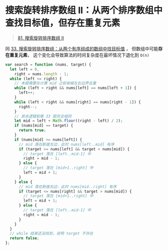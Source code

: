 
# 搜索旋转排序数组 II：从两个排序数组中查找目标值，但存在重复元素



> [81. 搜索旋转排序数组 II](https://leetcode.cn/problems/search-in-rotated-sorted-array-ii/)


同 [33. 搜索旋转排序数组：从两个有序组成的数组中找目标值](/post/3Uotvtid.html) ， 但数组中可能**存在重复元素**， 这个变化会导致算法的时间复杂度在最坏情况下退化到 `O(n)`


```javascript
var search = function (nums, target) {
  let left = 0,
    right = nums.length - 1;
  while (left <= right) {
    // 本题需要在计算 mid 之前收缩左右边界去重
    while (left < right && nums[left] == nums[left + 1]) {
      left++;
    }
    while (left < right && nums[right] == nums[right - 1]) {
      right--;
    }
    // 其余逻辑和第 33 题完全相同
    let mid = left + Math.floor((right - left) / 2);
    if (nums[mid] == target) {
      return true;
    }
    if (nums[mid] >= nums[left]) {
      // mid 落在断崖左边，此时 nums[left..mid] 有序
      if (target >= nums[left] && target < nums[mid]) {
        // target 落在 [left..mid-1] 中
        right = mid - 1;
      } else {
        // target 落在 [mid+1..right] 中
        left = mid + 1;
      }
    } else {
      // mid 落在断崖右边，此时 nums[mid..right] 有序
      if (target <= nums[right] && target > nums[mid]) {
        // target 落在 [mid+1..right] 中
        left = mid + 1;
      } else {
        // target 落在 [left..mid-1] 中
        right = mid - 1;
      }
    }
  }
  // while 结束还没找到，说明 target 不存在
  return false;
};

```




